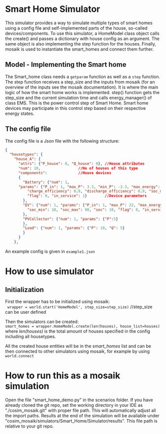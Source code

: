 # Smart Home Simulator

This simulator provides a way to simulate multiple types of smart homes using a config file and self-implemented parts of the house, so-called devices/components.
To use this simulator, a HomeModel class object calls the create() and passes a dictionary with house config as an argument. The same object is also implementing the step function for the houses. Finally, mosaik is used to instantiate the smart_homes and connect them further.

## Model - Implementing the Smart home
The Smart_home class needs a ```getparam``` function as well as a ```step``` function. The step function receives a step_size 
and the inputs from mosaik (for an overview of the inputs see the mosaik documentation). It is where the main logic of how the smart home works is implemented.
step() function gets the step_size and the current simulation time and calls energy_manager() of class EMS. This is the power control step of Smart Home.
Smart home devices may participate in this control step based on their respective energy states.

## The config file
The config file is a Json file with the following structure:

```JSON
{
  "housetypes": {
    "house_A": {
      "attrs": {"P_house": 0, "Q_house": 0}, //House attributes
      "num": 10,			     //No of houses of this type
      "components":			     //House devices
      {
        "Battery": {"num": 1, 
	  "params": {"P_in": 1, "max_P": 3.3, "min_P": -3.3, "max_energy": 5,
          "charge_efficiency": 0.9, "discharge_efficiency": 0.9, "soc_min": 0, "soc_max": 100, "soc": 100,
          "flag": 0, "in_service": 1} 	     //Device parameters
        },
        "EV": {"num": 1, "params": {"P_in": 1, "max_P": 22, "max_energy": 50, "charge_efficiency": 0.9,
          "soc_min": 10, "soc_max": 90, "soc": 10, "flag": 0, "in_service": 1}
        },
        "PVCollector": {"num": 1, "params": {"P":5}
        },
        "Load": {"num": 1, "params": {"P": 10, "Q": 5}
        }
      }
    },
```
An example config is given in ```example1.json```

# How to use simulator

## Initialization
First the wrapper has to be initialized using mosaik:  
``` wrapper = world.start('HomeModel', step_size=step_size)``` //step_size can be user defined  

Then the simulators can be created:  
```smart_homes = wrapper.HomeModel.create(len(houses), house_list=houses)```  
 where *len(houses)* is the total amount of houses specified in the config including all housetypes.  

All the created house entities will be in the *smart_homes* list and can be then connected to other simulators using mosaik, for example by using ```world.connect```

# How to run this as a mosaik simulation

Open the file "smart_home_demo.py" in the scenarios folder. If you have already cloned the git repo, set the working directory in your IDE as "./cosim_mosaik.git" with proper file path.
This will automatically adjust all the import paths. Results at the end of the simulation will be available under "cosim_mosaik/simulators/Smart_Home/Simulator/results". This file path is relative to your git repo.
